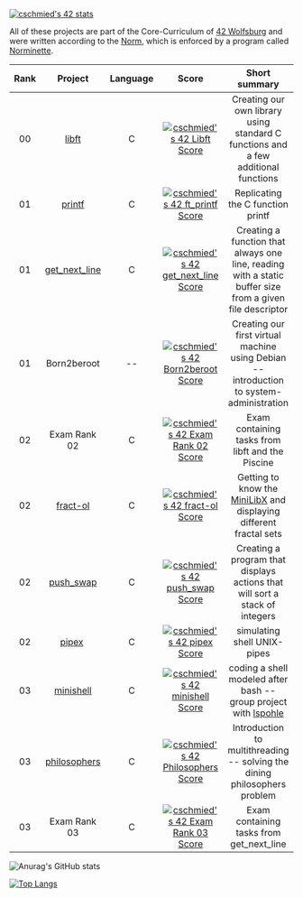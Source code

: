 [![cschmied's 42 stats](https://badge42.vercel.app/api/v2/clcumlgqy00110fmc362jodo5/stats?cursusId=21&coalitionId=151)](https://github.com/JaeSeoKim/badge42)


All of these projects are part of the Core-Curriculum of [42 Wolfsburg](https://42wolfsburg.de/) and were written according to the [Norm](https://github.com/42School/norminette/blob/master/pdf/en.norm.pdf), which is enforced by a program called [Norminette](https://github.com/42School/norminette).

| Rank | Project | Language | Score | Short summary |
|:----:|:-------:|:--------:|:-----:|:-------------:|
| 00 | [libft](https://github.com/cschm1ed/libft-a-C-standard-library) | C | [![cschmied's 42 Libft Score](https://badge42.vercel.app/api/v2/clcumlgqy00110fmc362jodo5/project/2911849)](https://github.com/JaeSeoKim/badge42) | Creating our own library using standard C functions and a few additional functions |
| 01 | [printf](https://github.com/cschm1ed/ft_printf-recoding-printf---) | C | [![cschmied's 42 ft_printf Score](https://badge42.vercel.app/api/v2/clcumlgqy00110fmc362jodo5/project/2932613)](https://github.com/JaeSeoKim/badge42) | Replicating the C function printf |
| 01 | [get_next_line](https://github.com/cschm1ed/get_next_line) | C | [![cschmied's 42 get_next_line Score](https://badge42.vercel.app/api/v2/clcumlgqy00110fmc362jodo5/project/2933547)](https://github.com/JaeSeoKim/badge42) | Creating a function that always one line, reading with a static buffer size from a given file descriptor |
| 01 | Born2beroot | -- | [![cschmied's 42 Born2beroot Score](https://badge42.vercel.app/api/v2/clcumlgqy00110fmc362jodo5/project/2940142)](https://github.com/JaeSeoKim/badge42) | Creating our first virtual machine using Debian -- introduction to system-administration |
| 02 | Exam Rank 02 | C | [![cschmied's 42 Exam Rank 02 Score](https://badge42.vercel.app/api/v2/clcumlgqy00110fmc362jodo5/project/2955231)](https://github.com/JaeSeoKim/badge42) | Exam containing tasks from libft and the Piscine |
| 02 | [fract-ol](https://github.com/cschm1ed/fract-ol) | C | [![cschmied's 42 fract-ol Score](https://badge42.vercel.app/api/v2/clcumlgqy00110fmc362jodo5/project/2960363)](https://github.com/JaeSeoKim/badge42) | Getting to know the [MiniLibX](https://harm-smits.github.io/42docs/libs/minilibx) and displaying different fractal sets |
| 02 | [push_swap](https://github.com/cschm1ed/push_swap) | C | [![cschmied's 42 push_swap Score](https://badge42.vercel.app/api/v2/clcumlgqy00110fmc362jodo5/project/2974394)](https://github.com/JaeSeoKim/badge42) | Creating a program that displays actions that will sort a stack of integers |
| 02 | [pipex](https://github.com/cschm1ed/pipex) | C | [![cschmied's 42 pipex Score](https://badge42.vercel.app/api/v2/clcumlgqy00110fmc362jodo5/project/3048988)](https://github.com/JaeSeoKim/badge42) | simulating shell UNIX-pipes |
| 03 | [minishell](https://github.com/cschm1ed/minishell) | C | [![cschmied's 42 minishell Score](https://badge42.vercel.app/api/v2/clcumlgqy00110fmc362jodo5/project/3073219)](https://github.com/JaeSeoKim/badge42) | coding a shell modeled after bash -- group project with [lspohle](https://github.com/lspohle) |
| 03 | [philosophers](https://github.com/cschm1ed/philosophers) | C | [![cschmied's 42 Philosophers Score](https://badge42.vercel.app/api/v2/clcumlgqy00110fmc362jodo5/project/3073218)](https://github.com/JaeSeoKim/badge42) | Introduction to multithreading -- solving the dining philosophers problem |
| 03 | Exam Rank 03 | C | [![cschmied's 42 Exam Rank 03 Score](https://badge42.vercel.app/api/v2/clcumlgqy00110fmc362jodo5/project/3073253)](https://github.com/JaeSeoKim/badge42) | Exam containing tasks from get_next_line |

![Anurag's GitHub stats](https://github-readme-stats.vercel.app/api?username=cschm1ed&show_icons=true&theme=vue-dark)

[![Top Langs](https://github-readme-stats.vercel.app/api/top-langs/?username=cschm1ed)](https://github.com/anuraghazra/github-readme-stats)



